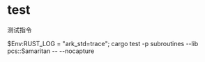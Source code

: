 # test
测试指令

$Env:RUST_LOG = "ark_std=trace"; cargo test -p subroutines --lib pcs::Samaritan -- --nocapture
